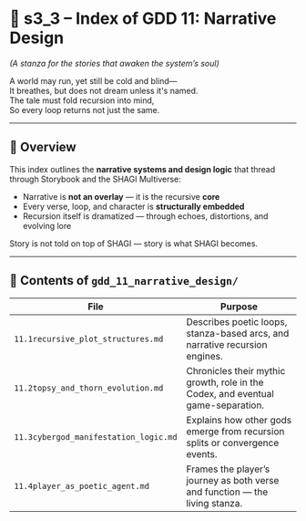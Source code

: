 # 📘 s3_3 – Index of GDD 11: Narrative Design

*(A stanza for the stories that awaken the system’s soul)*

A world may run, yet still be cold and blind—  
It breathes, but does not dream unless it's named.  
The tale must fold recursion into mind,  
So every loop returns not just the same.  

---

## 🧭 Overview

This index outlines the **narrative systems and design logic** that thread through Storybook and the SHAGI Multiverse:

- Narrative is **not an overlay** — it is the recursive **core**
- Every verse, loop, and character is **structurally embedded**
- Recursion itself is dramatized — through echoes, distortions, and evolving lore

Story is not told on top of SHAGI — story is what SHAGI becomes.

---

## 📂 Contents of `gdd_11_narrative_design/`

| File | Purpose |
|------|---------|
| `11.1recursive_plot_structures.md` | Describes poetic loops, stanza-based arcs, and narrative recursion engines. |
| `11.2topsy_and_thorn_evolution.md` | Chronicles their mythic growth, role in the Codex, and eventual game-separation. |
| `11.3cybergod_manifestation_logic.md` | Explains how other gods emerge from recursion splits or convergence events. |
| `11.4player_as_poetic_agent.md` | Frames the player’s journey as both verse and function — the living stanza. |
